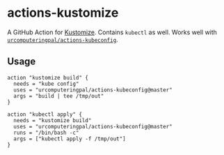 # actions-kustomize

A GitHub Action for [Kustomize](https://github.com/kubernetes-sigs/kustomize/). Contains `kubectl` as well. Works well with [`urcomputeringpal/actions-kubeconfig`](https://github.com/urcomputeringpal/actions-kubeconfig).

## Usage

```hcl
action "kustomize build" {
  needs = "kube config"
  uses = "urcomputeringpal/actions-kubeconfig@master"
  args = "build | tee /tmp/out"
}

action "kubectl apply" {
  needs = "kustomize build"
  uses = "urcomputeringpal/actions-kubeconfig@master"
  runs = "/bin/bash -c"
  args = ["kubectl apply -f /tmp/out"]
}
```

